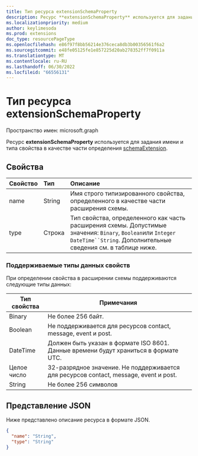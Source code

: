 ```yaml
---
title: Тип ресурса extensionSchemaProperty
description: Ресурс **extensionSchemaProperty** используется для задания имени и типа свойства в качестве части определения schemaExtension.
ms.localizationpriority: medium
author: keylimesoda
ms.prod: extensions
doc_type: resourcePageType
ms.openlocfilehash: e86f97f8bb56214e376ceca8db3b00356561f6a2
ms.sourcegitcommit: e48fe05125fe1e857225d20ab278352ff7f0911a
ms.translationtype: MT
ms.contentlocale: ru-RU
ms.lasthandoff: 06/30/2022
ms.locfileid: "66556131"
---
```

# <a name="extensionschemaproperty-resource-type"></a>Тип ресурса extensionSchemaProperty

Пространство имен: microsoft.graph

Ресурс **extensionSchemaProperty** используется для задания имени и типа свойства в качестве части определения [schemaExtension](schemaextension.md).


## <a name="properties"></a>Свойства
| Свойство     | Тип   |Описание|
|:---------------|:--------|:----------|
|name|String| Имя строго типизированного свойства, определенного в качестве части расширения схемы.|
|type|Строка| Тип свойства, определенного как часть расширения схемы.  Допустимые значения: `Binary`, `Boolean`или `Integer` `DateTime``String`. Дополнительные сведения см. в таблице ниже.|

### <a name="supported-property-data-types"></a>Поддерживаемые типы данных свойств

При определении свойства в расширении схемы поддерживаются следующие типы данных:

| Тип свойства | Примечания |
|-------------|------------|
| Binary | Не более 256 байт. |
| Boolean | Не поддерживается для ресурсов contact, message, event и post. |
| DateTime | Должен быть указан в формате ISO 8601. Данные времени будут храниться в формате UTC. |
| Целое число | 32-разрядное значение. Не поддерживается для ресурсов contact, message, event и post. |
| String | Не более 256 символов |

## <a name="json-representation"></a>Представление JSON
Ниже представлено описание ресурса в формате JSON.

<!-- {
  "blockType": "resource",
  "optionalProperties": [

  ],
  "@odata.type": "microsoft.graph.extensionSchemaProperty"
}-->

```json
{
  "name": "String",
  "type": "String"
}

```

<!-- uuid: 8fcb5dbc-d5aa-4681-8e31-b001d5168d79
2015-10-25 14:57:30 UTC -->
<!-- {
  "type": "#page.annotation",
  "description": "extensionSchemaProperty resource",
  "keywords": "",
  "section": "documentation",
  "tocPath": ""
}-->

